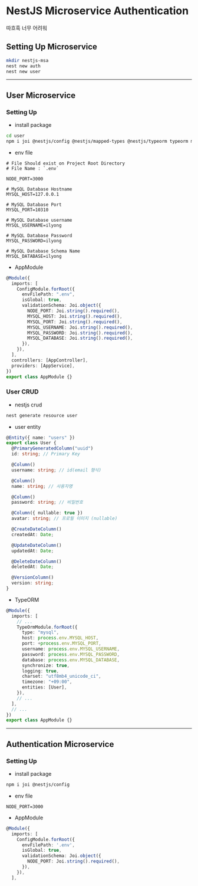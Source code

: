 # NestJS Microservice Authentication

따흐흑 너무 어려워

## Setting Up Microservice

```sh
mkdir nestjs-msa
nest new auth
nest new user
```

<hr>

## User Microservice

### Setting Up

- install package

```sh
cd user
npm i joi @nestjs/config @nestjs/mapped-types @nestjs/typeorm typeorm mysql2
```

- env file

```env
# File Should exist on Project Root Directory
# File Name : `.env`

NODE_PORT=3000

# MySQL Database Hostname
MYSQL_HOST=127.0.0.1

# MySQL Database Port
MYSQL_PORT=10310

# MySQL Database username
MYSQL_USERNAME=ilyong

# MySQL Database Password
MYSQL_PASSWORD=ilyong

# MySQL Database Schema Name
MYSQL_DATABASE=ilyong
```

- AppModule

```ts
@Module({
  imports: [
    ConfigModule.forRoot({
      envFilePath: ".env",
      isGlobal: true,
      validationSchema: Joi.object({
        NODE_PORT: Joi.string().required(),
        MYSQL_HOST: Joi.string().required(),
        MYSQL_PORT: Joi.string().required(),
        MYSQL_USERNAME: Joi.string().required(),
        MYSQL_PASSWORD: Joi.string().required(),
        MYSQL_DATABASE: Joi.string().required(),
      }),
    }),
  ],
  controllers: [AppController],
  providers: [AppService],
})
export class AppModule {}
```

### User CRUD

- nestjs crud

```sh
nest generate resource user
```

- user entity

```ts
@Entity({ name: "users" })
export class User {
  @PrimaryGeneratedColumn("uuid")
  id: string; // Primary Key

  @Column()
  username: string; // id(email 형식)

  @Column()
  name: string; // 사용자명

  @Column()
  password: string; // 비밀번호

  @Column({ nullable: true })
  avatar: string; // 프로필 이미지 (nullable)

  @CreateDateColumn()
  createdAt: Date;

  @UpdateDateColumn()
  updatedAt: Date;

  @DeleteDateColumn()
  deletedAt: Date;

  @VersionColumn()
  version: string;
}
```

- TypeORM

```ts
@Module({
  imports: [
    // ...
    TypeOrmModule.forRoot({
      type: "mysql",
      host: process.env.MYSQL_HOST,
      port: +process.env.MYSQL_PORT,
      username: process.env.MYSQL_USERNAME,
      password: process.env.MYSQL_PASSWORD,
      database: process.env.MYSQL_DATABASE,
      synchronize: true,
      logging: true,
      charset: "utf8mb4_unicode_ci",
      timezone: "+09:00",
      entities: [User],
    }),
    // ...
  ],
  // ...
})
export class AppModule {}
```

<hr>

## Authentication Microservice

### Setting Up

- install package

```sh
npm i joi @nestjs/config
```

- env file

```env
NODE_PORT=3000
```

- AppModule

```ts
@Module({
  imports: [
    ConfigModule.forRoot({
      envFilePath: '.env',
      isGlobal: true,
      validationSchema: Joi.object({
        NODE_PORT: Joi.string().required(),
      }),
    }),
  ],
```
